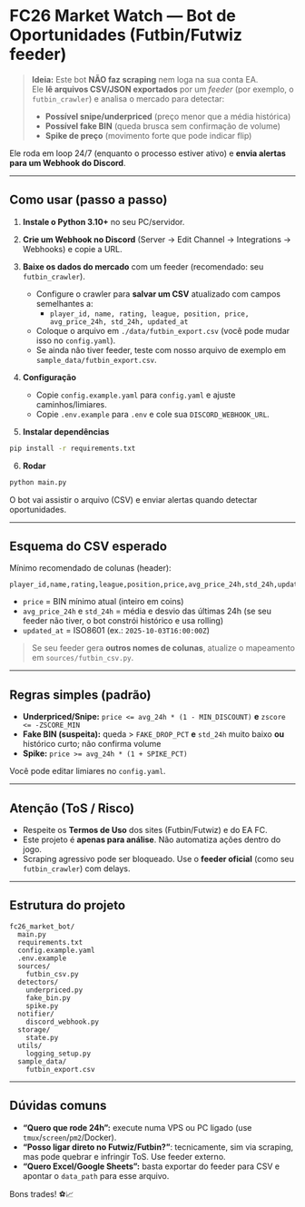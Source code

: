 
# FC26 Market Watch — Bot de Oportunidades (Futbin/Futwiz feeder)

> **Ideia:** Este bot **NÃO faz scraping** nem loga na sua conta EA.  
> Ele **lê arquivos CSV/JSON exportados** por um *feeder* (por exemplo, o `futbin_crawler`) e analisa o mercado para detectar:
> - **Possível snipe/underpriced** (preço menor que a média histórica)
> - **Possível fake BIN** (queda brusca sem confirmação de volume)
> - **Spike de preço** (movimento forte que pode indicar flip)

Ele roda em loop 24/7 (enquanto o processo estiver ativo) e **envia alertas para um Webhook do Discord**.

---

## Como usar (passo a passo)

1) **Instale o Python 3.10+** no seu PC/servidor.

2) **Crie um Webhook no Discord** (Server → Edit Channel → Integrations → Webhooks) e copie a URL.

3) **Baixe os dados do mercado** com um feeder (recomendado: seu `futbin_crawler`).  
   - Configure o crawler para **salvar um CSV** atualizado com campos semelhantes a:
     - `player_id, name, rating, league, position, price, avg_price_24h, std_24h, updated_at`
   - Coloque o arquivo em `./data/futbin_export.csv` (você pode mudar isso no `config.yaml`).  
   - Se ainda não tiver feeder, teste com nosso arquivo de exemplo em `sample_data/futbin_export.csv`.

4) **Configuração**
   - Copie `config.example.yaml` para `config.yaml` e ajuste caminhos/limiares.
   - Copie `.env.example` para `.env` e cole sua `DISCORD_WEBHOOK_URL`.

5) **Instalar dependências**
```bash
pip install -r requirements.txt
```

6) **Rodar**
```bash
python main.py
```
O bot vai assistir o arquivo (CSV) e enviar alertas quando detectar oportunidades.

---

## Esquema do CSV esperado
Mínimo recomendado de colunas (header):
```
player_id,name,rating,league,position,price,avg_price_24h,std_24h,updated_at
```
- `price` = BIN mínimo atual (inteiro em coins)
- `avg_price_24h` e `std_24h` = média e desvio das últimas 24h (se seu feeder não tiver, o bot constrói histórico e usa rolling)
- `updated_at` = ISO8601 (ex.: `2025-10-03T16:00:00Z`)

> Se seu feeder gera **outros nomes de colunas**, atualize o mapeamento em `sources/futbin_csv.py`.

---

## Regras simples (padrão)
- **Underpriced/Snipe:** `price <= avg_24h * (1 - MIN_DISCOUNT)` **e** `zscore <= -ZSCORE_MIN`  
- **Fake BIN (suspeita):** queda > `FAKE_DROP_PCT` **e** `std_24h` muito baixo **ou** histórico curto; não confirma volume
- **Spike:** `price >= avg_24h * (1 + SPIKE_PCT)`

Você pode editar limiares no `config.yaml`.

---

## Atenção (ToS / Risco)
- Respeite os **Termos de Uso** dos sites (Futbin/Futwiz) e do EA FC.  
- Este projeto é **apenas para análise**. Não automatiza ações dentro do jogo.  
- Scraping agressivo pode ser bloqueado. Use o **feeder oficial** (como seu `futbin_crawler`) com delays.

---

## Estrutura do projeto
```
fc26_market_bot/
  main.py
  requirements.txt
  config.example.yaml
  .env.example
  sources/
    futbin_csv.py
  detectors/
    underpriced.py
    fake_bin.py
    spike.py
  notifier/
    discord_webhook.py
  storage/
    state.py
  utils/
    logging_setup.py
  sample_data/
    futbin_export.csv
```

---

## Dúvidas comuns
- **“Quero que rode 24h”:** execute numa VPS ou PC ligado (use `tmux`/`screen`/`pm2`/Docker).  
- **“Posso ligar direto no Futwiz/Futbin?”**: tecnicamente, sim via scraping, mas pode quebrar e infringir ToS. Use feeder externo.  
- **“Quero Excel/Google Sheets”:** basta exportar do feeder para CSV e apontar o `data_path` para esse arquivo.

Bons trades! ⚽📈
